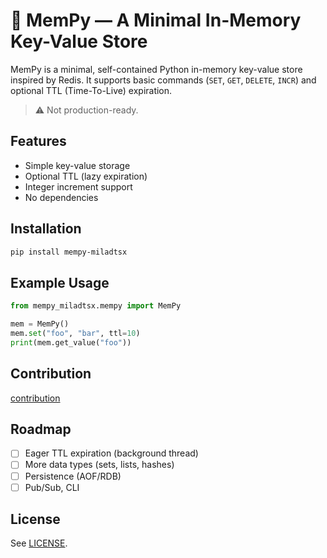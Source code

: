 # 🧠 MemPy — A Minimal In-Memory Key-Value Store

MemPy is a minimal, self-contained Python in-memory key-value store inspired by Redis. It supports basic commands (`SET`, `GET`, `DELETE`, `INCR`) and optional TTL (Time-To-Live) expiration.

> ⚠️ Not production-ready.

## Features

- Simple key-value storage
- Optional TTL (lazy expiration)
- Integer increment support
- No dependencies

## Installation

```bash
pip install mempy-miladtsx
```

## Example Usage

```python
from mempy_miladtsx.mempy import MemPy

mem = MemPy()
mem.set("foo", "bar", ttl=10)
print(mem.get_value("foo"))
```

## Contribution

[contribution](./CONTRIBUTING.md)

## Roadmap

- [ ] Eager TTL expiration (background thread)
- [ ] More data types (sets, lists, hashes)
- [ ] Persistence (AOF/RDB)
- [ ] Pub/Sub, CLI

## License

See [LICENSE](LICENSE).
